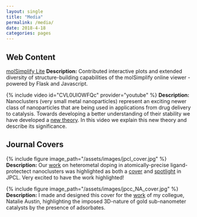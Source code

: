 ```yaml
---
layout: single
title: "Media"
permalink: /media/
date: 2018-4-18
categories: pages
---
```

## Web Content
[molSimplify Lite](https://molsimplify.mit.edu/)
**Description:** Contributed interactive plots and extended diversity of structure-building
capabilities of the molSimplify online viewer - powered by Flask and Javascript.

{% include video id="CVL0UlOWFQc" provider="youtube" %}
**Description:** Nanoclusters (very small metal nanoparticles) represent an exciting newer class of nanoparticles that are being used in applications from drug delivery to catalysis. Towards developing a better understanding of their stability we have developed a [new theory](https://www.nature.com/articles/ncomms15988). In this video we explain this new theory and describe its significance. 
## Journal Covers
{% include figure image_path="/assets/images/jpcl_cover.jpg" %}
**Description:** Our [work](https://pubs.acs.org/doi/abs/10.1021/acs.jpclett.8b02679) on heterometal doping in atomically-precise ligand-protectect nanoclusters  was highlighted as both a [cover](https://pubs.acs.org/toc/jpclcd/9/23) and [spotlight](https://pubs.acs.org/doi/10.1021/acs.jpclett.8b03570) in JPCL. Very excited to have the work highlighted!

{% include figure image_path="/assets/images/jpcc_NA_cover.jpg" %}
**Description:** I made and designed this cover for the [work](https://pubs.acs.org/doi/10.1021/acs.jpcc.5b03459) of my collegue, Natalie Austin, highlighting the imposed 3D-nature of gold sub-nanometer catalysts by the presence of adsorbates.
